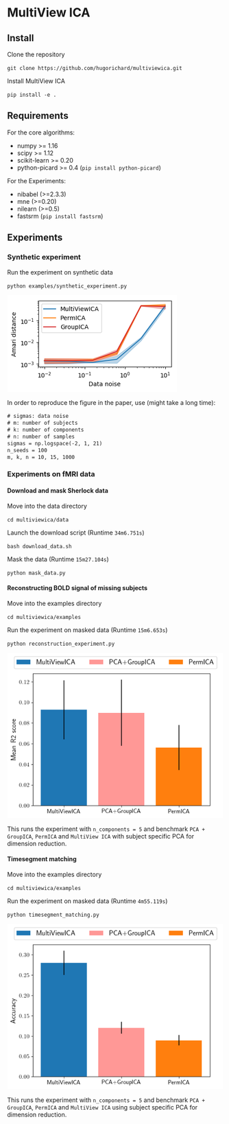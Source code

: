 # MultiView ICA

## Install

Clone the repository

`git clone https://github.com/hugorichard/multiviewica.git`

Install MultiView ICA

`pip install -e .`


## Requirements
For the core algorithms:
* numpy >= 1.16
* scipy >= 1.12
* scikit-learn >= 0.20
* python-picard >= 0.4 (``pip install python-picard``)

For the Experiments:
* nibabel (>=2.3.3)
* mne (>=0.20)
* nilearn (>=0.5)
* fastsrm (``pip install fastsrm``)

## Experiments

### Synthetic experiment

Run the experiment on synthetic data

`python examples/synthetic_experiment.py`

![synthetic_experiment](./figures/synthetic_experiment.png)

In order to reproduce the figure in the paper, use (might take a long time):
```
# sigmas: data noise
# m: number of subjects
# k: number of components
# n: number of samples
sigmas = np.logspace(-2, 1, 21)
n_seeds = 100
m, k, n = 10, 15, 1000
```

### Experiments on fMRI data

#### Download and mask Sherlock data

Move into the data directory

``cd multiviewica/data``

Launch the download script (Runtime ``34m6.751s``)

`` bash download_data.sh ``

Mask the data (Runtime ``15m27.104s``)

``python mask_data.py``

#### Reconstructing BOLD signal of missing subjects

Move into the examples directory

``cd multiviewica/examples``

Run the experiment on masked data (Runtime ``15m6.653s``)

``python reconstruction_experiment.py``

![reconstruction_experiment](./figures/reconstruction.png)

This runs the experiment with ``n_components = 5`` and benchmark ``PCA + GroupICA``,  ``PermICA`` and ``MultiView ICA`` with subject specific PCA for dimension reduction.

#### Timesegment matching

Move into the examples directory

``cd multiviewica/examples``

Run the experiment on masked data (Runtime ``4m55.119s``)

``python timesegment_matching.py``

![timesegment_matching](./figures/timesegment_matching.png)

This runs the experiment with ``n_components = 5`` and benchmark ``PCA + GroupICA``, ``PermICA`` and ``MultiView ICA`` using subject specific PCA for dimension reduction.
